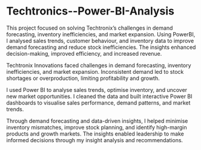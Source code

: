 # Techtronics--Power-BI-Analysis
This project focused on solving Techtronix’s challenges in demand forecasting, inventory inefficiencies, and market expansion. Using PowerBI, I analysed sales trends, customer behaviour, and inventory data to improve demand forecasting and reduce stock inefficiencies. The insights enhanced decision-making, improved efficiency, and increased revenue.


Techtronix Innovations faced challenges in demand forecasting, inventory inefficiencies, and market expansion. Inconsistent demand led to stock shortages or overproduction, limiting profitability and growth.

I used Power BI to analyse sales trends, optimise inventory, and uncover new market opportunities. I cleaned the data and built interactive Power BI dashboards to visualise sales performance, demand patterns, and market trends.

Through demand forecasting and data-driven insights, I helped minimise inventory mismatches, improve stock planning, and identify high-margin products and growth markets. The insights enabled leadership to make informed decisions through my insight analysis and recommendations.
